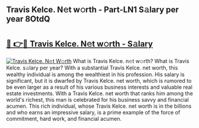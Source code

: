 ## Travis Kelce. N𝚎t w𝚘rth - Part-LN1 S𝚊lary per year 8OtdQ

# <h2><a href="http://gc1hvue.nevu.top/?p=Travis+Kelce.">🔗 👉🔴 Travis Kelce. N𝚎t w𝚘rth - S𝚊lary</a></h2>

[![Travis Kelce. N𝚎t W𝚘rth](https://i.imgur.com/Oavwk0R.jpeg)](http://gc1hvue.nevu.top/?p=Travis+Kelce.)
What is Travis Kelce. n𝚎t w𝚘rth? What is Travis Kelce. s𝚊lary per year?
With a substantial Travis Kelce. net worth, this wealthy individual is among the wealthiest in his profession. His salary is significant, but it is dwarfed by Travis Kelce. net worth, which is rumored to be even larger as a result of his various business interests and valuable real estate investments. With a Travis Kelce. net worth that ranks him among the world's richest, this man is celebrated for his business savvy and financial acumen. This rich individual, whose Travis Kelce. net worth is in the billions and who earns an impressive salary, is a prime example of the force of commitment, hard work, and financial acumen.
